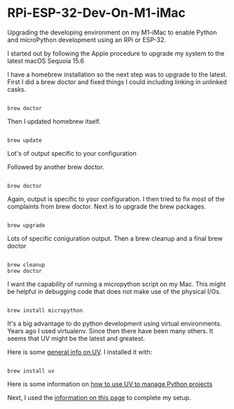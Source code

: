# RPi-ESP-32-Dev-On-M1-iMac
Upgrading the developing environment on my M1-iMac to enable Python and microPython development using an RPi or ESP-32.

I started out by following the Apple procedure to upgrade my system to the latest macOS Sequoia 15.6

I have a homebrew installation so the next step was to upgrade to the latest.  First I did a brew doctor and fixed things I 
could including linking in unlinked casks.

```console

brew doctor

```

Then I updated homebrew itself. 

```console

brew update

```
Lot's of output specific to your configuration

Followed by another brew doctor.

```console

brew doctor

```

Again, output is specific to your configuration.  I then tried to fix most of the complaints from brew doctor.
Next is to upgrade the brew packages.

```console

brew upgrade

```

Lots of specific coniguration output.  Then a brew cleanup and a final brew doctor

```console

brew cleanup
brew doctor

```

I want the capability of running a micropython script on my Mac.  This might be helpful in debugging code that does not
make use of the physical I/Os.

```console

brew install micropython

```

It's a big advantage to do python development using virtual environments.  Years ago I used virtualenv.  Since then there
have been many others.  It seems that UV might be the latest and greatest.

Here is some [general info on UV](https://docs.astral.sh/uv/getting-started/installation/). I installed it with:

```console

brew install uv

```

Here is some information on [how to use UV to manage Python projects](https://realpython.com/python-uv/)

Next, I used the [information on this page](https://jfcarr.github.io/kbase/articles/using_uv_esp8266_micropython.html)
to complete my setup.




